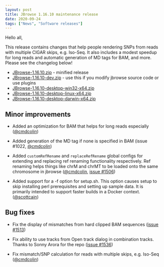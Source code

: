 ```yaml
---
layout: post
title: JBrowse 1.16.10 maintenance release
date: 2020-09-24
tags: ["News", "Software releases"]
---
```


Hello all,

This release contains changes that help people rendering SNPs from reads with
multiple CIGAR skips, e.g. Iso-Seq. It also includes a modest speedup for long
reads and automatic generation of MD tags for BAM, and more. Please see the
changelog below!

- [JBrowse-1.16.10.zip](https://github.com/GMOD/jbrowse/releases/download/1.16.10-release/JBrowse-1.16.10.zip) -
  minified release
- [JBrowse-1.16.10-dev.zip](https://github.com/GMOD/jbrowse/archive/1.16.10-release.zip) -
  use this if you modify jbrowse source code or use plugins
- [JBrowse-1.16.10-desktop-win32-x64.zip](https://github.com/GMOD/jbrowse/releases/download/1.16.10-release/JBrowse-1.16.10-desktop-win32-x64.zip)
- [JBrowse-1.16.10-desktop-linux-x64.zip](https://github.com/GMOD/jbrowse/releases/download/1.16.10-release/JBrowse-1.16.10-desktop-linux-x64.zip)
- [JBrowse-1.16.10-desktop-darwin-x64.zip](https://github.com/GMOD/jbrowse/releases/download/1.16.10-release/JBrowse-1.16.10-desktop-darwin-x64.zip)

## Minor improvements

- Added an optimization for BAM that helps for long reads especially
  (<a href="https://github.com/cmdcolin">@cmdcolin</a>)

- Added generation of the MD tag if none is specified in BAM (issue #1022,
  <a href="https://github.com/cmdcolin">@cmdcolin</a>)

- Added `customRefRename` and `replaceRefRename` global configs for extending
  and replacing ref renaming functionality respectively. Ref renaming helps
  things like chrM and chrMT to be loaded onto the same chromosome in jbrowse
  (<a href="https://github.com/cmdcolin">@cmdcolin</a>,
  <a href="https://github.com/gmod/jbrowse/pull/1506">issue #1506</a>)

- Added support for a -f option for setup.sh. This option causes setup to skip
  installing perl prerequisites and setting up sample data. It is primarily
  intended to support faster builds in a Docker context.
  (<a href="https://github.com/scottcain">@scottcain</a>)

## Bug fixes

- Fix the display of mismatches from hard clipped BAM sequences
  (<a href="https://github.com/gmod/jbrowse/pull/1513">issue #1513</a>)

- Fix ability to use tracks from Open track dialog in combination tracks. Thanks
  to Sonny Arora for the repo
  (<a href="https://github.com/gmod/jbrowse/pull/1536">issue #1536</a>)

- Fix mismatch/SNP calculation for reads with multiple skips, e.g. Iso-Seq
  (<a href="https://github.com/cmdcolin">@cmdcolin</a>)
